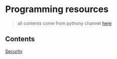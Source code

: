 # Programming resources
> all contents come from pythony channel [here](https://t.me/pythony)

## Contents 
  [Security](./security.md) 
